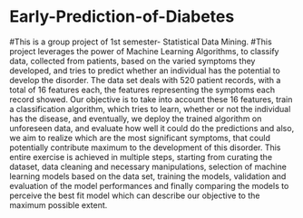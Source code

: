 # Early-Prediction-of-Diabetes
#This is a group project of 1st semester- Statistical Data Mining.
#This project leverages the power of Machine Learning Algorithms, to classify data, collected from 
patients, based on the varied symptoms they developed, and tries to predict whether an individual has 
the potential to develop the disorder. The data set deals with 520 patient records, with a total of 16 
features each, the features representing the symptoms each record showed. Our objective is to take into 
account these 16 features, train a classification algorithm, which tries to learn, whether or not the 
individual has the disease, and eventually, we deploy the trained algorithm on unforeseen data, and 
evaluate how well it could do the predictions and also, we aim to realize which are the most significant 
symptoms, that could potentially contribute maximum to the development of this disorder. This entire 
exercise is achieved in multiple steps, starting from curating the dataset, data cleaning and necessary 
manipulations, selection of machine learning models based on the data set, training the models, 
validation and evaluation of the model performances and finally comparing the models to perceive the 
best fit model which can describe our objective to the maximum possible extent.
